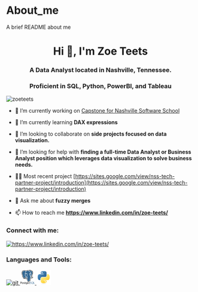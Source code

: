 # About_me
A brief README about me

<h1 align="center">Hi 👋, I'm Zoe Teets</h1>
<h3 align="center">A Data Analyst located in Nashville, Tennessee.</h3>
<h3 align="center">Proficient in SQL, Python, PowerBI, and Tableau</h3>

<p align="left"> <img src="https://komarev.com/ghpvc/?username=zoeteets&label=Profile%20views&color=0e75b6&style=flat" alt="zoeteets" /> </p>

- 🔭 I’m currently working on [Capstone for Nashville Software School](https://github.com/zoeteets/capstone)

- 🌱 I’m currently learning **DAX expressions**

- 👯 I’m looking to collaborate on **side projects focused on data visualization.**

- 🤝 I’m looking for help with **finding a full-time Data Analyst or Business Analyst position which leverages data visualization to solve business needs.**

- 👨‍💻 Most recent project [https://sites.google.com/view/nss-tech-partner-project/introduction](https://sites.google.com/view/nss-tech-partner-project/introduction)

- 💬 Ask me about **fuzzy merges**

- 📫 How to reach me **https://www.linkedin.com/in/zoe-teets/**

<h3 align="left">Connect with me:</h3>
<p align="left">
<a href="https://linkedin.com/in/https://www.linkedin.com/in/zoe-teets/" target="blank"><img align="center" src="https://raw.githubusercontent.com/rahuldkjain/github-profile-readme-generator/master/src/images/icons/Social/linked-in-alt.svg" alt="https://www.linkedin.com/in/zoe-teets/" height="30" width="40" /></a>
</p>

<h3 align="left">Languages and Tools:</h3>
<p align="left"> <a href="https://git-scm.com/" target="_blank" rel="noreferrer"> <img src="https://www.vectorlogo.zone/logos/git-scm/git-scm-icon.svg" alt="git" width="40" height="40"/> </a> <a href="https://www.postgresql.org" target="_blank" rel="noreferrer"> <img src="https://raw.githubusercontent.com/devicons/devicon/master/icons/postgresql/postgresql-original-wordmark.svg" alt="postgresql" width="40" height="40"/> </a> <a href="https://www.python.org" target="_blank" rel="noreferrer"> <img src="https://raw.githubusercontent.com/devicons/devicon/master/icons/python/python-original.svg" alt="python" width="40" height="40"/> </a> </p>
